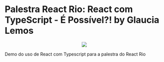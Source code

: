 # Palestra React Rio: React com TypeScript - É Possível?! by Glaucia Lemos

<p align="center">
  <img src="https://i.imgur.com/a/G9LnI.gif"/>  
</p>



Demo do uso de React com Typescript para a palestra do React Rio



